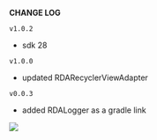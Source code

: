**CHANGE LOG**

`v1.0.2`

- sdk 28

`v1.0.0`

- updated RDARecyclerViewAdapter

`v0.0.3`

- added RDALogger as a gradle link


[![](https://jitpack.io/v/ardakaplan/RDALibrary.svg)](https://jitpack.io/#ardakaplan/RDALibrary)
